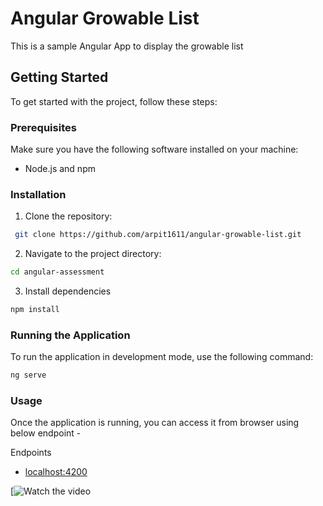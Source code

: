 # Angular Growable List

This is a sample Angular App to display the growable list

## Getting Started

To get started with the project, follow these steps:

### Prerequisites

Make sure you have the following software installed on your machine:

- Node.js and npm

### Installation

1. Clone the repository:
  ```bash
   git clone https://github.com/arpit1611/angular-growable-list.git
  ```

2. Navigate to the project directory:
  ```bash
  cd angular-assessment
  ```

3. Install dependencies
  ```bash
  npm install
  ```

### Running the Application
To run the application in development mode, use the following command:
```bash
ng serve
```

### Usage
Once the application is running, you can access it from browser using below endpoint -

Endpoints
* [localhost:4200](http://localhost:4200/author-list)



[![Watch the video](https://www.loom.com/share/dc274b169d6c45999cfed989d37f37b0)
